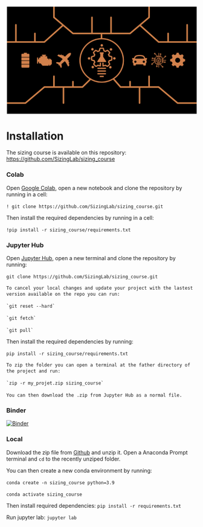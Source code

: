 ![](../images/header.jpg)

# Installation

The sizing course is available on this repository:
https://github.com/SizingLab/sizing_course

### Colab
Open [Google Colab](https://colab.research.google.com), open a new notebook and clone the repository by running in a cell:

`! git clone https://github.com/SizingLab/sizing_course.git`

Then install the required dependencies by running in a cell:

`!pip install -r sizing_course/requirements.txt`


### Jupyter Hub
Open [Jupyter Hub](https://jupyter.isae-supaero.fr), open a new terminal and clone the repository by running:

`git clone https://github.com/SizingLab/sizing_course.git`

```{tip}
To cancel your local changes and update your project with the lastest version available on the repo you can run:

`git reset --hard`

`git fetch`

`git pull`
```

Then install the required dependencies by running:

`pip install -r sizing_course/requirements.txt`

```{tip}
To zip the folder you can open a terminal at the father directory of the project and run:

`zip -r my_projet.zip sizing_course`

You can then download the .zip from Jupyter Hub as a normal file.
```

### Binder
[![Binder](https://mybinder.org/badge_logo.svg)](https://mybinder.org/v2/gh/SizingLab/sizing_course/HEAD)

### Local
Download the zip file from [Github](https://github.com/SizingLab/sizing_course) and unzip it.
Open a Anaconda Prompt terminal and `cd` to the recently unziped folder.

You can then create a new conda environment by running:

`conda create -n sizing_course python=3.9`

`conda activate sizing_course`

Then install required dependencies:
`pip install -r requirements.txt`

Run jupyter lab:
`jupyter lab`